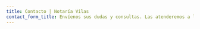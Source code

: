 ```yaml
---
title: Contacto | Notaría Vilas
contact_form_title: Envíenos sus dudas y consultas. Las atenderemos a la menor brevedad
---
```


<ContactForm 
    :title="$page.frontmatter.contact_form_title" />